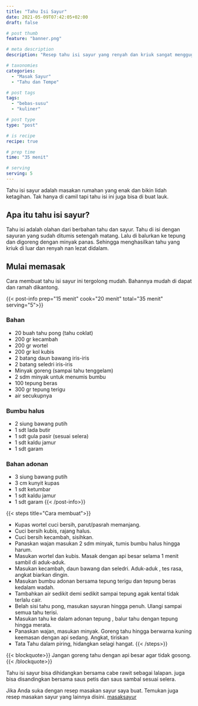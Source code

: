 ```yaml
---
title: "Tahu Isi Sayur"
date: 2021-05-09T07:42:05+02:00
draft: false

# post thumb
feature: "banner.png"

# meta description
description: "Resep tahu isi sayur yang renyah dan kriuk sangat menggugah selera. Masakan rumahan ini cocok menjadi camilan sehari-hari."

# taxonomies
categories:
  - "Masak Sayur"
  - "Tahu dan Tempe"

# post tags
tags:
  - "bebas-susu"
  - "kuliner"

# post type
type: "post"

# is recipe
recipe: true

# prep time
time: "35 menit"

# serving
serving: 5
---
```

Tahu isi sayur adalah masakan rumahan yang enak dan bikin lidah ketagihan. Tak hanya di camil tapi tahu isi ini juga bisa di buat lauk.

## Apa itu tahu isi sayur?

Tahu isi adalah olahan dari berbahan tahu dan sayur. Tahu di isi dengan sayuran yang sudah ditumis setengah matang. Lalu di balurkan ke tepung dan digoreng dengan minyak panas. Sehingga menghasilkan tahu yang kriuk di luar dan renyah nan lezat didalam.

## Mulai memasak

Cara membuat tahu isi sayur ini tergolong mudah. Bahannya mudah di dapat dan ramah dikantong.

{{< post-info prep="15 menit" cook="20 menit" total="35 menit" serving="5">}}

### Bahan

-   20 buah tahu pong (tahu coklat)
-   200 gr kecambah
-   200 gr wortel
-   200 gr kol kubis
-   2 batang daun bawang iris-iris
-   2 batang seledri iris-iris
-   Minyak goreng (sampai tahu tenggelam)
-   2 sdm minyak untuk menumis bumbu
-   100 tepung beras
-   300 gr tepung terigu
-   air secukupnya

### Bumbu halus

-   2 siung bawang putih
-   1 sdt lada butir
-   1 sdt gula pasir (sesuai selera)
-   1 sdt kaldu jamur
-   1 sdt garam

### Bahan adonan

-   3 siung bawang putih
-   3 cm kunyit kupas
-   1 sdt ketumbar
-   1 sdt kaldu jamur
-   1 sdt garam
{{< /post-info>}}

{{< steps title="Cara membuat">}}
- Kupas wortel cuci bersih, parut/pasrah memanjang.
- Cuci bersih kubis, rajang halus.
- Cuci bersih kecambah, sisihkan.
- Panaskan wajan masukan 2 sdm minyak, tumis bumbu halus hingga harum.
- Masukan wortel dan kubis. Masak dengan api besar selama 1 menit sambil di aduk-aduk.
- Masukan kecambah, daun bawang dan seledri. Aduk-aduk , tes rasa, angkat biarkan dingin.
- Masukan bumbu adonan bersama tepung terigu dan tepung beras kedalam wadah.
- Tambahkan air sedikit demi sedikit sampai tepung agak kental tidak terlalu cair.
- Belah sisi tahu pong, masukan sayuran hingga penuh. Ulangi sampai semua tahu terisi.
- Masukan tahu ke dalam adonan tepung , balur tahu dengan tepung hingga merata.
- Panaskan wajan, masukan minyak. Goreng tahu hingga berwarna kuning keemasan dengan api sedang. Angkat, tiriskan
- Tata Tahu dalam piring, hidangkan selagi hangat.
{{< /steps>}}

{{< blockquote>}}
Jangan goreng tahu dengan api besar agar tidak gosong.
{{< /blockquote>}}

Tahu isi sayur bisa dihidangkan bersama cabe rawit sebagai lalapan. juga bisa disandingkan bersama saus petis dan saus sambal sesuai selera.

Jika Anda suka dengan resep masakan sayur saya buat. Temukan juga resep masakan sayur yang lainnya disini. [masaksayur](/categories/masak-sayur/)